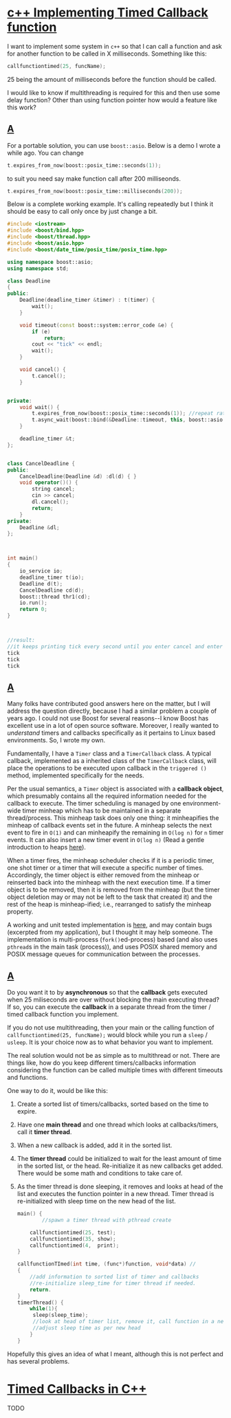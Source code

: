 

# [c++ Implementing Timed Callback function](https://stackoverflow.com/questions/12904098/c-implementing-timed-callback-function)

I want to implement some system in `c++` so that I can call a function and ask for another function to be called in X milliseconds. Something like this:

```cpp
callfunctiontimed(25, funcName);
```

25 being the amount of milliseconds before the function should be called.

I would like to know if multithreading is required for this and then use some delay function? Other than using function pointer how would a feature like this work?

## [A](https://stackoverflow.com/a/12905380)

For a portable solution, you can use `boost::asio`. Below is a demo I wrote a while ago. You can change

```cpp
t.expires_from_now(boost::posix_time::seconds(1));
```

to suit you need say make function call after 200 milliseonds.

```cpp
t.expires_from_now(boost::posix_time::milliseconds(200)); 
```

Below is a complete working example. It's calling repeatedly but I think it should be easy to call only once by just change a bit.

```cpp
#include <iostream>
#include <boost/bind.hpp>
#include <boost/thread.hpp>
#include <boost/asio.hpp>
#include <boost/date_time/posix_time/posix_time.hpp>

using namespace boost::asio;
using namespace std;

class Deadline 
{
public:
    Deadline(deadline_timer &timer) : t(timer) {
        wait();
    }

    void timeout(const boost::system::error_code &e) {
        if (e)
            return;
        cout << "tick" << endl;
        wait();
    }

    void cancel() {
        t.cancel();
    }


private:
    void wait() {
        t.expires_from_now(boost::posix_time::seconds(1)); //repeat rate here
        t.async_wait(boost::bind(&Deadline::timeout, this, boost::asio::placeholders::error));
    }

    deadline_timer &t;
};


class CancelDeadline {
public:
    CancelDeadline(Deadline &d) :dl(d) { }
    void operator()() {
        string cancel;
        cin >> cancel;
        dl.cancel();
        return;
    }
private:
    Deadline &dl;
};



int main()
{
    io_service io;
    deadline_timer t(io);
    Deadline d(t);
    CancelDeadline cd(d);
    boost::thread thr1(cd);
    io.run();
    return 0;
}



//result:
//it keeps printing tick every second until you enter cancel and enter in the console
tick
tick
tick
```

## [A](https://stackoverflow.com/a/15593342)

Many folks have contributed good answers here on the matter, but I will address the question directly, because I had a similar problem a couple of years ago. I could not use Boost for several reasons--I know Boost has excellent use in a lot of open source software. Moreover, I really wanted to *understand* timers and callbacks specifically as it pertains to Linux based environments. So, I wrote my own.

Fundamentally, I have a `Timer` class and a `TimerCallback` class. A typical callback, implemented as a inherited class of the `TimerCallback` class, will place the operations to be executed upon callback in the `triggered ()` method, implemented specifically for the needs.

Per the usual semantics, a `Timer` object is associated with a **callback object**, which presumably contains all the required information needed for the callback to execute. The timer scheduling is managed by one environment-wide timer minheap which has to be maintained in a separate thread/process. This minheap task does only one thing: it minheapifies the minheap of callback events set in the future. A minheap selects the next event to fire in `O(1)` and can minheapify the remaining in `O(log n)` for `n` timer events. It can also insert a new timer event in `O(log n)` (Read a gentle introduction to heaps [here](http://en.wikipedia.org/wiki/Heap_%28data_structure%29)).

When a timer fires, the minheap scheduler checks if it is a periodic timer, one shot timer or a timer that will execute a specific number of times. Accordingly, the timer object is either removed from the minheap or reinserted back into the minheap with the next execution time. If a timer object is to be removed, then it is removed from the minheap (but the timer object deletion may or may not be left to the task that created it) and the rest of the heap is minheap-ified; i.e., rearranged to satisfy the minheap property.

A working and unit tested implementation is [here](https://github.com/SonnyRajagopalan/TimerAndCallback), and may contain bugs (excerpted from my application), but I thought it may help someone. The implementation is multi-process (`fork()`ed-process) based (and also uses `pthread`s in the main task (process)), and uses POSIX shared memory and POSIX message queues for communication between the processes.

## [A](https://stackoverflow.com/a/12904290)

Do you want it to by **asynchronous** so that the **callback** gets executed when 25 miliseconds are over without blocking the main executing thread? If so, you can execute the **callback** in a separate thread from the timer / timed callback function you implement.

If you do not use multithreading, then your main or the calling function of `callfunctiontimed(25, funcName);` would block while you run a `sleep` / `usleep`. It is your choice now as to what behavior you want to implement.

The real solution would not be as simple as to multithread or not. There are things like, how do you keep different timers/callbacks information considering the function can be called multiple times with different timeouts and functions.

One way to do it, would be like this:

1. Create a sorted list of timers/callbacks, sorted based on the time to expire.

2. Have one **main thread** and one thread which looks at callbacks/timers, call it **timer thread**.

3. When a new callback is added, add it in the sorted list.

4. The **timer thread** could be initialized to wait for the least amount of time in the sorted list, or the head. Re-initialize it as new callbacks get added. There would be some math and conditions to take care of.

5. As the timer thread is done sleeping, it removes and looks at head of the list and executes the function pointer in a new thread. Timer thread is re-initialized with sleep time on the new head of the list.

   ```cpp
   main() {
           //spawn a timer thread with pthread create 
   
       callfunctiontimed(25, test); 
       callfunctiontimed(35, show);
       callfunctiontimed(4,  print);
   }
   
   callfunctionTImed(int time, (func*)function, void*data) //
   {
       //add information to sorted list of timer and callbacks
       //re-initialize sleep_time for timer thread if needed. 
       return. 
   }
   timerThread() {
       while(1){
        sleep(sleep_time);
        //look at head of timer list, remove it, call function in a new thread   
        //adjust sleep time as per new head     
       }
   }
   ```

Hopefully this gives an idea of what I meant, although this is not perfect and has several problems.

# [Timed Callbacks in C++](http://www.drdobbs.com/cpp/timed-callbacks-in-c/184408856)

TODO

